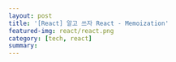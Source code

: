 ```yaml
---
layout: post
title: '[React] 알고 쓰자 React - Memoization'
featured-img: react/react.png
category: [tech, react]
summary:
---
```


